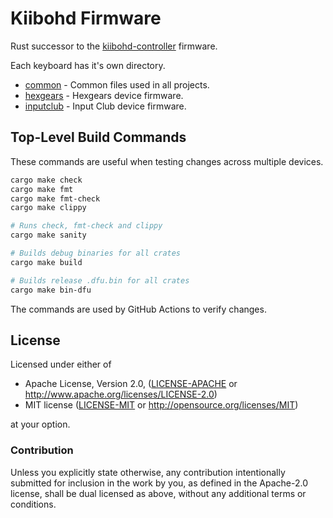 # Kiibohd Firmware

Rust successor to the [kiibohd-controller](https://github.com/kiibohd/controller) firmware.

Each keyboard has it's own directory.

* [common](common) - Common files used in all projects.
* [hexgears](hexgears) - Hexgears device firmware.
* [inputclub](inputclub) - Input Club device firmware.


## Top-Level Build Commands

These commands are useful when testing changes across multiple devices.

```bash
cargo make check
cargo make fmt
cargo make fmt-check
cargo make clippy

# Runs check, fmt-check and clippy
cargo make sanity

# Builds debug binaries for all crates
cargo make build

# Builds release .dfu.bin for all crates
cargo make bin-dfu
```

The commands are used by GitHub Actions to verify changes.


## License

Licensed under either of

 * Apache License, Version 2.0, ([LICENSE-APACHE](LICENSE-APACHE) or http://www.apache.org/licenses/LICENSE-2.0)
 * MIT license ([LICENSE-MIT](LICENSE-MIT) or http://opensource.org/licenses/MIT)

at your option.


### Contribution

Unless you explicitly state otherwise, any contribution intentionally submitted
for inclusion in the work by you, as defined in the Apache-2.0 license, shall be dual licensed as above, without any
additional terms or conditions.
